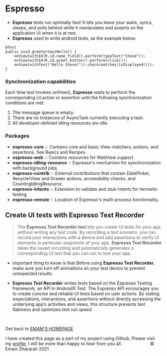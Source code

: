 

# Espresso

- **Espresso** tests run optimally fast! It lets you leave your waits, syncs, sleeps, and polls behind while it manipulates and asserts on the application UI when it is at rest.
- **Espresso** used to write android tests, as the example below:

```
@Test
public void greeterSaysHello() {
    onView(withId(R.id.name_field)).perform(typeText("Steve"));
    onView(withId(R.id.greet_button)).perform(click());
    onView(withText("Hello Steve!")).check(matches(isDisplayed()));
}
```

### Synchronization capabilities

Each time test invokes onView(), **Espresso** waits to perform the corresponding UI action or assertion until the following synchronization conditions are met:

1. The message queue is empty.
2. There are no instances of AsyncTask currently executing a task.
3. All developer-defined idling resources are idle.

### Packages

- **espresso-core** :- Contains core and basic View matchers, actions, and assertions. See Basics and Recipes.
- **espresso-web** :- Contains resources for WebView support.
- **espresso-idling-resource** :- Espresso's mechanism for synchronization with background jobs.
- **espresso-contrib** :- External contributions that contain DatePicker, RecyclerView and Drawer actions, accessibility checks, and CountingIdlingResource.
- **espresso-intents** :- Extension to validate and stub intents for hermetic testing.
- **espresso-remote** :- Location of Espresso's multi-process functionality.

## Create UI tests with Espresso Test Recorder

> The **Espresso Test Recorder tool** lets you create UI tests for your app without writing any test code. 
By recording a test scenario, you can record your interactions with a device and add assertions to verify UI elements in particular snapshots of your app. 
**Espresso Test Recorder**  takes the saved recording and automatically generates a corresponding UI test that you can run to test your app.

- important thing to know is that Before using **Espresso Test Recorder**, make sure you turn off animations on your test device to prevent unexpected results.

- **Espresso Test Recorder** writes tests based on the Espresso Testing framework, an API in AndroidX Test. The Espresso API encourages you to create concise and reliable UI tests based on user actions. By stating expectations, interactions, and assertions without directly accessing the underlying app’s activities and views, this structure prevents test flakiness and optimizes test run speed.





&nbsp; 
 
 Get back to [EMAM'S HOMEPAGE](https://emam96.github.io/reading-notes/)
 
 
 
 I have created this page as a part of my project using Github, Please visit my [profile](https://github.com/Emam96), I will be more than happy to hear from you all.      &nbsp;        &nbsp;       &nbsp;   &nbsp;&nbsp;&nbsp;&nbsp;&nbsp;&nbsp;&nbsp;&nbsp;&nbsp;&nbsp;&nbsp;&nbsp;&nbsp;&nbsp;&nbsp;      © Emam Shararah 2021